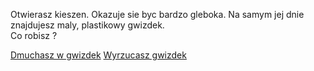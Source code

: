 Otwierasz kieszen.
Okazuje sie byc bardzo gleboka. Na samym jej dnie znajdujesz maly, plastikowy gwizdek.  
Co robisz ?

[Dmuchasz w gwizdek](gwizdek/dmuchnij-w-gwizdek)
[Wyrzucasz gwizdek](gwizdek/wyrzuc-gwizdek)
